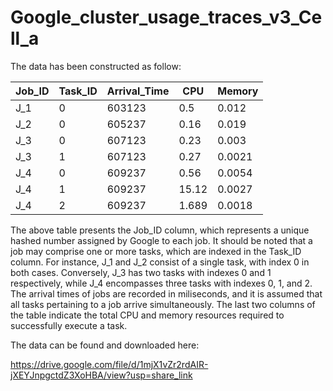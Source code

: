 # Google_cluster_usage_traces_v3_Cell_a

The data has been constructed as follow:


| Job_ID        | Task_ID       | Arrival_Time | CPU   | Memory |
| ------------- | ------------- | -------------| ---   | -------|
| J_1  | 0             |   603123  | 0.5   | 0.012  |
| J_2  | 0             |   605237  | 0.16  | 0.019  |
| J_3  | 0             |   607123  | 0.23  | 0.003  |
| J_3  | 1             |   607123  | 0.27  | 0.0021 |
| J_4  | 0             |   609237  | 0.56  | 0.0054 |
| J_4   | 1             |   609237  | 15.12 | 0.0027 |
| J_4   | 2             |   609237  | 1.689 | 0.0018 |


The above table presents the Job_ID column, which represents a unique hashed number assigned by Google to each job. It should be noted that a job may comprise one or more tasks, which are indexed in the Task_ID column. For instance, J_1 and J_2 consist of a single task, with index 0 in both cases. Conversely, J_3 has two tasks with indexes 0 and 1 respectively, while J_4 encompasses three tasks with indexes 0, 1, and 2. The arrival times of jobs are recorded in miliseconds, and it is assumed that all tasks pertaining to a job arrive simultaneously. The last two columns of the table indicate the total CPU and memory resources required to successfully execute a task.



The data can be found and downloaded here:

https://drive.google.com/file/d/1mjX1vZr2rdAIR-jXEYJnpgctdZ3XoHBA/view?usp=share_link

